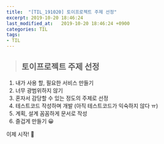 ```yaml
---
title:  "[TIL_191020] 토이프로젝트 주제 선정"
excerpt: 2019-10-20 18:46:24
last_modified_at:   2019-10-20 18:46:24 +0900
categories: TIL
tags:
- TIL
---
```


>## 토이프로젝트 주제 선정   
   
1. 내가 사용 할, 필요한 서비스 만들기  
2. 너무 광범위하지 않기  
3. 혼자서 감당할 수 있는 정도의 주제로 선정  
4. 테스트코드 작성하며 개발 (아직 테스트코드가 익숙하지 않다 ㅠ)  
5. 계획, 설계 꼼꼼하게 문서로 작성  
6. 즐겁게 만들기 😀

  
이제 시작! &#128587;  
   
  
